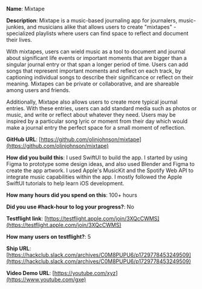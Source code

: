 **Name**: Mixtape

**Description**: 
Mixtape is a music-based journaling app for journalers, music-junkies, and musicians alike that allows users to create "mixtapes" - specialized playlists where users can find space to reflect and document their lives.

With mixtapes, users can wield music as a tool to document and journal about significant life events or important moments that are bigger than a singular journal entry or that span a longer period of time. Users can add songs that represent important moments and reflect on each track, by captioning individual songs to describe their significance or reflect on their meaning. Mixtapes can be private or collaborative, and are shareable among users and friends.

Additionally, Mixtape also allows users to create more typical journal entries. With these entries, users can add standard media such as photos or music, and write or reflect about whatever they need. Users may be inspired by a particular song lyric or moment from their day which would make a journal entry the perfect space for a small moment of reflection.

**GitHub URL**: [https://github.com/olinjohnson/mixtape](https://github.com/olinjohnson/mixtape)

**How did you build this**: I used SwiftUI to build the app. I started by using Figma to prototype some design ideas, and also used Blender and Figma to create the app artwork. I used Apple's MusicKit and the Spotify Web API to integrate music capabilities within the app. I mostly followed the Apple SwiftUI tutorials to help learn iOS development.

**How many hours did you spend on this**: 100+ hours

**Did you use #hack-hour to log your progress?**: No

**Testflight link**: [https://testflight.apple.com/join/3XQcCWMS](https://testflight.apple.com/join/3XQcCWMS)

**How many users on testflight?**: 5

**Ship URL**: [https://hackclub.slack.com/archives/C0M8PUPU6/p1729778453249509](https://hackclub.slack.com/archives/C0M8PUPU6/p1729778453249509)

**Video Demo URL**: [https://youtube.com/xyz](https://www.youtube.com/gxe)

